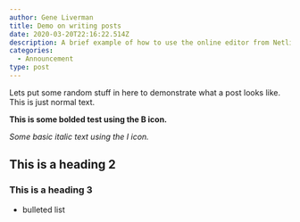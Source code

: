 ```yaml
---
author: Gene Liverman
title: Demo on writing posts
date: 2020-03-20T22:16:22.514Z
description: A brief example of how to use the online editor from Netlify
categories:
  - Announcement
type: post
---
```

Lets put some random stuff in here to demonstrate what a post looks like. This is just normal text. 

**This is some bolded test using the B icon.**

*Some basic italic text using the I icon.*

## This is a heading 2

### This is a heading 3

* bulleted list